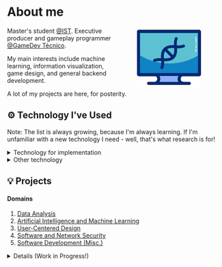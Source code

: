 # About me 

<img align="right" src="https://github.com/AlexP-Coding/AlexP-Coding/blob/main/dnaCredited.gif" width="150" style="vertical-align:middle;margin:0px 50px"/>

Master's student [@IST](https://tecnico.ulisboa.pt/en/). Executive producer and gameplay programmer [@GameDev Técnico](https://gamedev.tecnico.ulisboa.pt).

My main interests include machine learning, information visualization, game design, and general backend development.

A lot of my projects are here, for posterity.

## ⚙️ Technology I've Used

Note: The list is always growing, because I'm always learning. If I'm unfamiliar with a new technology I need - well, that's what research is for!

<details>
<summary> Technology for implementation </summary>

### Technology for Implementation

|Domain|Tech|
|--|--|
| Base programming languages | ![Python](https://img.shields.io/static/v1?style=flat-square&message=Python&color=3776AB&logo=Python&logoColor=FFFFFF&label=) ![Java](https://img.shields.io/static/v1?style=flat-square&message=Java&color=F80000&logo=oracle&logoColor=FFFFFF&label=) ![C%23](https://img.shields.io/static/v1?style=flat-square&message=C%23&color=512bd4&logo=dotnet&logoColor=FFFFFF&label=) ![C%2B%2B](https://img.shields.io/static/v1?style=flat-square&message=C%2B%2B&color=00599C&logo=cplusplus&logoColor=FFFFFF&label=) ![C](https://img.shields.io/static/v1?style=flat-square&message=C&color=A8B9CC&logo=c&logoColor=FFFFFF&label=) |
| Backend | ![Node.js](https://img.shields.io/static/v1?style=flat-square&message=Node.js&color=339933&logo=Node.js&logoColor=FFFFFF&label=) ![Express](https://img.shields.io/static/v1?style=flat-square&message=Express&color=000000&logo=Express&logoColor=FFFFFF&label=) |
|Frontend | ![Vue.js](https://img.shields.io/static/v1?style=flat-square&message=Vue.js&color=222222&logo=Vue.js&logoColor=4FC08D&label=) ![JavaScript](https://img.shields.io/static/v1?style=flat-square&message=JavaScript&color=222222&logo=JavaScript&logoColor=F7DF1E&label=) ![Three.js](https://img.shields.io/static/v1?style=flat-square&message=three.js&color=000000&logo=threedotjs&logoColor=ffffff&label=) |
| Database management | ![MySQL](https://img.shields.io/static/v1?style=flat-square&message=MySQL&color=4479A1&logo=MySQL&logoColor=FFFFFF&label=) ![PostgreSQL](https://img.shields.io/static/v1?style=flat-square&message=PostgreSQL&color=4169E1&logo=postgresql&logoColor=FFFFFF&label=) | 
| Data analysis and integration | ![R](https://img.shields.io/static/v1?style=flat-square&message=R&color=276DC3&logo=r&logoColor=ffffff&label=) ![D3.js](https://img.shields.io/static/v1?style=flat-square&message=D3.js&color=000000&logo=d3dotjs&logoColor=F9A03C&label=) ![Pandas](https://img.shields.io/static/v1?style=flat-square&message=pandas&color=150458&logo=pandas&logoColor=ffffff&label=) ![NumPy](https://img.shields.io/static/v1?style=flat-square&message=NumPy&color=013243&logo=numpy&logoColor=ffffff&label=) ![Pentaho](https://img.shields.io/static/v1?style=flat-square&message=Pentaho&color=E60027&logo=hitachi&logoColor=ffffff&label=) ![Dynatrace](https://img.shields.io/static/v1?style=flat-square&message=Dynatrace&color=1496FF&logo=dynatrace&logoColor=ffffff&label=) ![SciKitLearn](https://img.shields.io/static/v1?style=flat-square&message=Sci-kitLearn&color=F7931E&logo=scikitlearn&logoColor=ffffff&label=) |
| Gameplay programming | ![Unity](https://img.shields.io/static/v1?style=flat-square&message=Unity&color=000000&logo=unity&logoColor=ffffff&label=) ![RenPy](https://img.shields.io/static/v1?style=flat-square&message=Ren'Py&color=FF7F7F&logo=renpy&logoColor=ffffff&label=) ![Godot](https://img.shields.io/static/v1?style=flat-square&message=Godot&color=478CBF&logo=godotengine&logoColor=ffffff&label=) |

</details>

<details>
<summary> Other technology </summary>

### Other Technology  

|Domain|Tech|
|--|--|
| Source control | ![GitHub](https://img.shields.io/static/v1?style=flat-square&message=GitHub&color=181717&logo=github&logoColor=FFFFFF&label=) ![GitLab](https://img.shields.io/static/v1?style=flat-square&message=GitLab&color=000000&logo=gitlab&logoColor=&label=) |
|Task management |  ![Trello](https://img.shields.io/static/v1?style=flat-square&message=Trello&color=0052CC&logo=trello&logoColor=ffffff&label=) ![Jira](https://img.shields.io/static/v1?style=flat-square&message=Jira&color=0052CC&logo=jira&logoColor=ffffff&label=) ![Notion](https://img.shields.io/static/v1?style=flat-square&message=Notion&color=000000&logo=notion&logoColor=ffffff&label=) |
| Team brainstorming | ![Miró](https://img.shields.io/static/v1?style=flat-square&message=Miró&color=050038&logo=miro&logoColor=ffffff&label=) ![Milanote](https://img.shields.io/static/v1?style=flat-square&message=Milanote&color=31303A&logo=milanote&logoColor=ffffff&label=) |
| Design (backend, frontend) | ![Drawio](https://img.shields.io/static/v1?style=flat-square&message=Diagrams.net&color=F08705&logo=diagramsdotnet&logoColor=ffffff&label=) ![RenPy](https://img.shields.io/static/v1?style=flat-square&message=Camunda&color=FC5D0D&logo=camunda&logoColor=ffffff&label=) ![Figma](https://img.shields.io/static/v1?style=flat-square&message=Figma&color=AC24FF&logo=figma&logoColor=ffffff&label=) |

</details>


## 💡 Projects

<a name="domains"></a>
#### Domains
1. [Data Analysis](#data-analysis)
2. [Artificial Intelligence and Machine Learning](#ai-and-ml)
3. [User-Centered Design](#design)
4. [Software and Network Security](#security)
5. [Software Development (Misc.)](#misc)


<details>
<summary> Details (Work in Progress!) </summary>

<a name="data-analysis"></a>
### 1. [Domain: Data Analysis](#domains)

|Project|Technology|Summary|
|-------|----------|-------|
||||

<a name="ai-and-ml"></a>
### 2. [Domain: Artificial Intelligence and Machine Learning](#domains)

|Project|Technology|Summary|
|-------|----------|-------|
||||

<a name="design"></a>
### 3. [Domain: User-Centered Design](#domains)

|Project|Technology|Summary|
|-------|----------|-------|
||||

<a name="security"></a>
### 4. [Domain: Software and Network Security](#domains)

|Project|Technology|Summary|
|-------|----------|-------|
||||

<a name="misc"></a>
### 5. [Domain: Software Development (Misc.)](#domains)

|Project|Technology|Summary|
|-------|----------|-------|
||||

</details>
